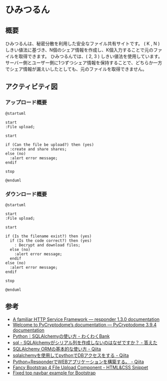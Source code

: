 # ひみつるん

## 概要

ひみつるんは、秘密分散を利用した安全なファイル共有サイトです。
( K , N ) しきい値法に基づき、N個のシェア情報を作成し、K個入力することで元のファイルを取得できます。
ひみつるんでは、( 2, 3 ) しきい値法を使用しています。
サーバー側とユーザー側に1つずつシェア情報を保持することで、どちらか一方でシェア情報が漏えいしたとしても、元のファイルを取得できません。

## アクティビティ図

### アップロード概要

```plantuml
@startuml

start
:File upload;

start

if (Can the file be upload?) then (yes)
  :create and share shares;
else (no)
  :alert error message;
endif

stop

@enduml
```

### ダウンロード概要

```plantuml
@startuml

start
:File upload;

start

if (Is the filename exist?) then (yes)
  if (Is the code correct?) then (yes)
    : Decrypt and download files;
  else (no)
    :alert error message;
  endif
else (no)
  :alert error message;
endif

stop

@enduml
```

## 参考

- [A familiar HTTP Service Framework — responder 1.3.0 documentation](https://responder.readthedocs.io/en/latest/#)
- [Welcome to PyCryptodome’s documentation — PyCryptodome 3.9.4 documentation](https://pycryptodome.readthedocs.io/en/latest/index.html)
- [Python｜SQLAlchemyの使い方 - わくわくBank](https://www.wakuwakubank.com/posts/277-python-sqlalchemy/)
- [sql - SQLAlchemyがシリアル列を作成しないのはなぜですか？ - 答えた](https://kotaeta.com/57761810)
- [SQLAlchemy ORMの基本的な使い方 - Qiita](https://qiita.com/TamaiHideaki/items/346bf843ee6ee1aa6e93)
- [sqlalchemyを使用してpythonでDBアクセスをする - Qiita](https://qiita.com/mink0212/items/d7f31f6e2903c5f0b837)
- [Python+ResponderでWEBアプリケーションを構築する。 - Qiita](https://qiita.com/t-iguchi/items/5c4294efffbba9a6bb84#8download-file)
- [Fancy Bootstrap 4 File Upload Component - HTML&CSS Snippet](https://bootstrapious.com/p/bootstrap-file-upload)
- [Fixed top navbar example for Bootstrap](https://getbootstrap.com/docs/4.0/examples/navbar-fixed/)